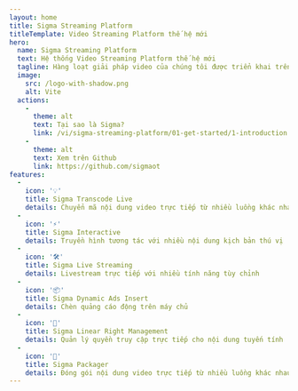 ```yaml
---
layout: home
title: Sigma Streaming Platform
titleTemplate: Video Streaming Platform thế hệ mới
hero:
  name: Sigma Streaming Platform
  text: Hệ thống Video Streaming Platform thế hệ mới
  tagline: Hàng loạt giải pháp video của chúng tôi được triển khai trên toàn cầu tại các doanh nghiệp, công ty truyền thông, nhà cung cấp dịch vụ, tận dụng video để dạy, học, giao tiếp, cộng tác và giải trí.
  image:
    src: /logo-with-shadow.png
    alt: Vite
  actions:
    - 
      theme: alt
      text: Tại sao là Sigma?
      link: /vi/sigma-streaming-platform/01-get-started/1-introduction
    - 
      theme: alt
      text: Xem trên Github
      link: https://github.com/sigmaot
features:
  - 
    icon: '💡'
    title: Sigma Transcode Live
    details: Chuyển mã nội dung video trực tiếp từ nhiều luồng khác nhau
  - 
    icon: '⚡️'
    title: Sigma Interactive
    details: Truyền hình tương tác với nhiều nội dung kịch bản thú vị
  - 
    icon: '🛠️'
    title: Sigma Live Streaming
    details: Livestream trực tiếp với nhiều tính năng tùy chỉnh
  - 
    icon: '📦'
    title: Sigma Dynamic Ads Insert
    details: Chèn quảng cáo động trên máy chủ
  - 
    icon: '🔩'
    title: Sigma Linear Right Management
    details: Quản lý quyền truy cập trực tiếp cho nội dung tuyến tính
  - 
    icon: '🔑'
    title: Sigma Packager
    details: Đóng gói nội dung video trực tiếp từ nhiều luồng khác nhau
---
```



